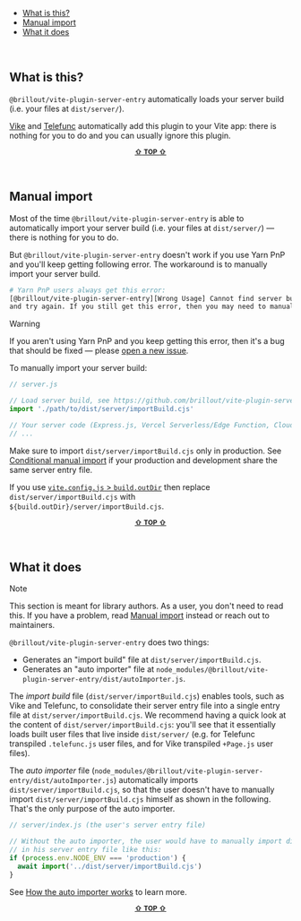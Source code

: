 - [What is this?](#what-is-this)
- [Manual import](#manual-import)
- [What it does](#what-it-does)

&nbsp;


## What is this?

`@brillout/vite-plugin-server-entry` automatically loads your server build (i.e. your files at `dist/server/`).

[Vike](https://vike.dev) and [Telefunc](https://telefunc.com) automatically add this plugin to your Vite app: there is nothing for you to do and you can usually ignore this plugin.

<p align="center"><sup><a href="#readme"><b>&#8679;</b> <b>TOP</b> <b>&#8679;</b></a></sup></p><br/>


## Manual import

Most of the time `@brillout/vite-plugin-server-entry` is able to automatically import your server build (i.e. your files at `dist/server/`) &mdash; there is nothing for you to do.

But `@brillout/vite-plugin-server-entry` doesn't work if you use Yarn PnP and you'll keep getting following error. The workaround is to manually import your server build.

```bash
# Yarn PnP users always get this error:
[@brillout/vite-plugin-server-entry][Wrong Usage] Cannot find server build. (Re-)build your app
and try again. If you still get this error, then you may need to manually import the server build.
```

> [!WARNING]
> If you aren't using Yarn PnP and you keep getting this error, then it's a bug that should be fixed &mdash; please [open a new issue](https://github.com/brillout/vite-plugin-server-entry/issues/new).

To manually import your server build:

```js
// server.js

// Load server build, see https://github.com/brillout/vite-plugin-server-entry#manual-import
import './path/to/dist/server/importBuild.cjs'

// Your server code (Express.js, Vercel Serverless/Edge Function, Cloudflare Worker, ...)
// ...
```

Make sure to import `dist/server/importBuild.cjs` only in production. See [Conditional manual import](https://github.com/brillout/vite-plugin-server-entry/issues/6) if your production and development share the same server entry file.

If you use [`vite.config.js` > `build.outDir`](https://vitejs.dev/config/build-options.html#build-outdir) then replace `dist/server/importBuild.cjs` with `${build.outDir}/server/importBuild.cjs`.

<p align="center"><sup><a href="#readme"><b>&#8679;</b> <b>TOP</b> <b>&#8679;</b></a></sup></p><br/>


## What it does

> [!NOTE]
> This section is meant for library authors. As a user, you don't need to read this. If you have a problem, read [Manual import](#Manual-import) instead or reach out to maintainers.

`@brillout/vite-plugin-server-entry` does two things:
 - Generates an "import build" file at `dist/server/importBuild.cjs`.
 - Generates an "auto importer" file at `node_modules/@brillout/vite-plugin-server-entry/dist/autoImporter.js`.

The *import build* file (`dist/server/importBuild.cjs`) enables tools, such as Vike and Telefunc, to consolidate their server entry file into a single entry file at `dist/server/importBuild.cjs`. We recommend having a quick look at the content of `dist/server/importBuild.cjs`: you'll see that it essentially loads built user files that live inside `dist/server/` (e.g. for Telefunc transpiled `.telefunc.js` user files, and for Vike transpiled `+Page.js` user files).

The *auto importer* file (`node_modules/@brillout/vite-plugin-server-entry/dist/autoImporter.js`) automatically imports `dist/server/importBuild.cjs`, so that the user doesn't have to manually import `dist/server/importBuild.cjs` himself as shown in the following. That's the only purpose of the auto importer.

```js
// server/index.js (the user's server entry file)

// Without the auto importer, the user would have to manually import dist/server/importBuild.cjs
// in his server entry file like this:
if (process.env.NODE_ENV === 'production') {
  await import('../dist/server/importBuild.cjs')
}
```

See [How the auto importer works](https://github.com/brillout/vite-plugin-server-entry/issues/4) to learn more.

<p align="center"><sup><a href="#readme"><b>&#8679;</b> <b>TOP</b> <b>&#8679;</b></a></sup></p><br/>
